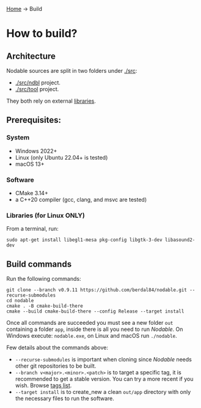 [Home](./README.md) ->  Build

# How to build?

## Architecture

Nodable sources are split in two folders under [./src](./src/README.md):
- [./src/ndbl](src/ndbl/README.md) project.
- [./src/tool](src/tools/README.md) project.

They both rely on external [libraries](./libs/README.md).

## Prerequisites:

### System
- Windows 2022+
- Linux (only Ubuntu 22.04+ is tested)
- macOS 13+

### Software
- CMake 3.14+
- a C++20 compiler (gcc, clang, and msvc are tested)

### Libraries (for Linux ONLY)

From a terminal, run:
```
sudo apt-get install libegl1-mesa pkg-config libgtk-3-dev libasound2-dev
```

## Build commands

Run the following commands:
```console
git clone --branch v0.9.11 https://github.com/berdal84/nodable.git --recurse-submodules
cd nodable
cmake . -B cmake-build-there
cmake --build cmake-build-there --config Release --target install
```
Once all commands are succeeded you must see a new folder `out` containing a folder `app`, inside there is all you need to run *Nodable*.
On Windows execute: `nodable.exe`, on Linux and macOS run `./nodable`.

Few details about the commands above:

- `--recurse-submodules` is important when cloning since *Nodable* needs other git repositories to be built.
- `--branch v<major>.<minor>.<patch>` is to target a specific tag, it is recommended to get a stable version. You can try a more recent if you wish. Browse [tags list](https://github.com/berdal84/nodable/tags).
- `--target install` is to create_new a clean `out/app` directory with only the necessary files to run the software.

